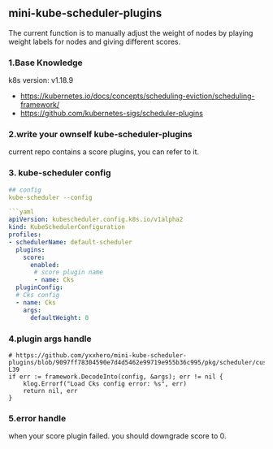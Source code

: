 ## mini-kube-scheduler-plugins
The current function is to manually adjust the weight of nodes by playing weight labels for nodes and giving different scores.

### 1.Base Knowledge  
k8s version: v1.18.9
* https://kubernetes.io/docs/concepts/scheduling-eviction/scheduling-framework/
* https://github.com/kubernetes-sigs/scheduler-plugins

### 2.write your ownself kube-scheduler-plugins  
current repo contains a score plugins, you can refer to it. 

### 3. kube-scheduler config
```yaml
## config
kube-scheduler --config

```yaml
apiVersion: kubescheduler.config.k8s.io/v1alpha2
kind: KubeSchedulerConfiguration
profiles:
- schedulerName: default-scheduler
  plugins:
    score:
      enabled:
       # score plugin name
       - name: Cks 
  pluginConfig:
  # Cks config
  - name: Cks 
    args:
      defaultWeight: 0 
```

### 4.plugin args handle

```shell
# https://github.com/yxxhero/mini-kube-scheduler-plugins/blob/9097ff78304590e7d4d5462e99719e955b36c995/pkg/scheduler/custom_scheduler.go#L36-L39
if err := framework.DecodeInto(config, &args); err != nil {
	klog.Errorf("Load Cks config error: %s", err)
	return nil, err
}
```

### 5.error handle
when your score plugin failed. you should downgrade score to 0.


